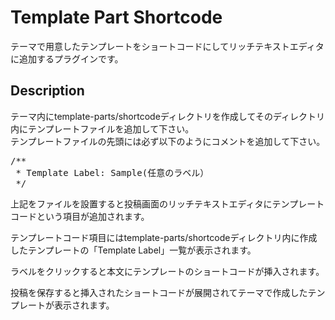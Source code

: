 # Template Part Shortcode
 
テーマで用意したテンプレートをショートコードにしてリッチテキストエディタに追加するプラグインです。  

## Description
テーマ内にtemplate-parts/shortcodeディレクトリを作成してそのディレクトリ内にテンプレートファイルを追加して下さい。  
テンプレートファイルの先頭には必ず以下のようにコメントを追加して下さい。

<pre>
/**
 * Template Label: Sample(任意のラベル）
 */
</pre> 

上記をファイルを設置すると投稿画面のリッチテキストエディタにテンプレートコードという項目が追加されます。

テンプレートコード項目にはtemplate-parts/shortcodeディレクトリ内に作成したテンプレートの「Template Label」一覧が表示されます。

ラベルをクリックすると本文にテンプレートのショートコードが挿入されます。

投稿を保存すると挿入されたショートコードが展開されてテーマで作成したテンプレートが表示されます。


